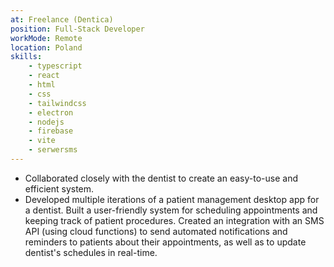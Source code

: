 ```yaml
---
at: Freelance (Dentica)
position: Full-Stack Developer
workMode: Remote
location: Poland
skills:
    - typescript
    - react
    - html
    - css
    - tailwindcss
    - electron
    - nodejs
    - firebase
    - vite
    - serwersms
---
```


- Collaborated closely with the dentist to create an easy-to-use and efficient system.
- Developed multiple iterations of a patient management desktop app for a dentist. Built a user-friendly system for scheduling appointments and keeping track of patient procedures. Created an integration with an SMS API (using cloud functions) to send automated notifications and reminders to patients about their appointments, as well as to update dentist's schedules in real-time.
